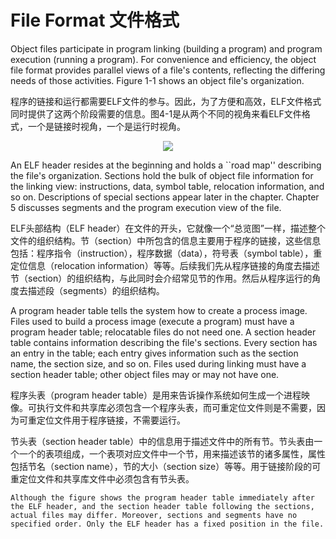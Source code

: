 # File Format 文件格式
Object files participate in program linking (building a program) and program execution (running a program). For convenience and efficiency, the object file format provides parallel views of a file's contents, reflecting the differing needs of those activities. Figure 1-1 shows an object file's organization.

程序的链接和运行都需要ELF文件的参与。因此，为了方便和高效，ELF文件格式同时提供了这两个阶段需要的信息。图4-1是从两个不同的视角来看ELF文件格式，一个是链接时视角，一个是运行时视角。

<div align=center>
<img src="https://docs.oracle.com/cd/E37838_01/html/E36783/figures/ObjFileFmt.jpg">
</div>


An ELF header resides at the beginning and holds a ``road map'' describing the file's organization. Sections hold the bulk of object file information for the linking view: instructions, data, symbol table, relocation information, and so on. Descriptions of special sections appear later in the chapter. Chapter 5 discusses segments and the program execution view of the file.

ELF头部结构（ELF header）在文件的开头，它就像一个“总览图”一样，描述整个文件的组织结构。节（section）中所包含的信息主要用于程序的链接，这些信息包括：程序指令（instruction），程序数据（data），符号表（symbol table），重定位信息（relocation information）等等。后续我们先从程序链接的角度去描述节（section）的组织结构，与此同时会介绍常见节的作用。然后从程序运行的角度去描述段（segments）的组织结构。


A program header table tells the system how to create a process image. Files used to build a process image (execute a program) must have a program header table; relocatable files do not need one. A section header table contains information describing the file's sections. Every section has an entry in the table; each entry gives information such as the section name, the section size, and so on. Files used during linking must have a section header table; other object files may or may not have one.

程序头表（program header table）是用来告诉操作系统如何生成一个进程映像。可执行文件和共享库必须包含一个程序头表，而可重定位文件则是不需要，因为可重定位文件用于程序链接，不需要运行。

节头表（section header table）中的信息用于描述文件中的所有节。节头表由一个一个的表项组成，一个表项对应文件中一个节，用来描述该节的诸多属性，属性包括节名（section name），节的大小（section size）等等。用于链接阶段的可重定位文件和共享库文件中必须包含有节头表。

```
Although the figure shows the program header table immediately after the ELF header, and the section header table following the sections, actual files may differ. Moreover, sections and segments have no specified order. Only the ELF header has a fixed position in the file.
```
